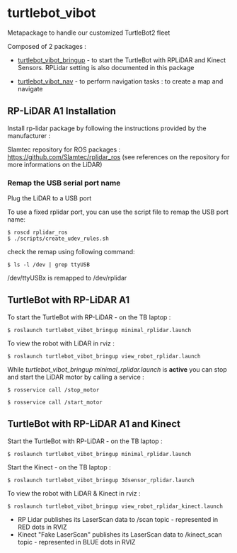# turtlebot_vibot
Metapackage to handle our customized TurtleBot2 fleet

Composed of 2 packages :

- [turtlebot_vibot_bringup](https://github.com/roboticslab-fr/turtlebot_vibot/tree/master/turtlebot_vibot_bringup) - to start the TurtleBot with RPLiDAR and Kinect Sensors. RPLidar setting is also documented in this package
        
- [turtlebot_vibot_nav](https://github.com/roboticslab-fr/turtlebot_vibot/tree/master/turtlebot_vibot_nav) - to perform navigation tasks : to create a map and navigate

## RP-LiDAR A1 Installation

Install rp-lidar package by following the instructions provided by the manufacturer :

Slamtec repository for ROS packages : https://github.com/Slamtec/rplidar_ros
(see references on the repository for more informations on the LiDAR)

### Remap the USB serial port name
Plug the LiDAR to a USB port

To use a fixed rplidar port, you can use the script file to remap the USB port name:

    $ roscd rplidar_ros
    $ ./scripts/create_udev_rules.sh
  
check the remap using following command: 

    $ ls -l /dev | grep ttyUSB

/dev/ttyUSBx is remapped to /dev/rplidar
 
## TurtleBot with RP-LiDAR A1

To start the TurtleBot with RP-LiDAR - on the TB laptop :

    $ roslaunch turtlebot_vibot_bringup minimal_rplidar.launch
    
To view the robot with LiDAR in rviz :

    $ roslaunch turtlebot_vibot_bringup view_robot_rplidar.launch
    
While *turtlebot_vibot_bringup minimal_rplidar.launch* is **active** you can stop and start the LiDAR motor by calling a service :

    $ rosservice call /stop_motor
    
    $ rosservice call /start_motor
    
## TurtleBot with RP-LiDAR A1 and Kinect

Start the TurtleBot with RP-LiDAR - on the TB laptop :

    $ roslaunch turtlebot_vibot_bringup minimal_rplidar.launch
    
Start the Kinect - on the TB laptop :

    $ roslaunch turtlebot_vibot_bringup 3dsensor_rplidar.launch

To view the robot with LiDAR & Kinect in rviz :

    $ roslaunch turtlebot_vibot_bringup view_robot_rplidar_kinect.launch
    
- RP Lidar publishes its LaserScan data to /scan topic - represented in RED dots in RVIZ
- Kinect "Fake LaserScan" publishes its LaserScan data to /kinect_scan topic - represented in BLUE dots in RVIZ

